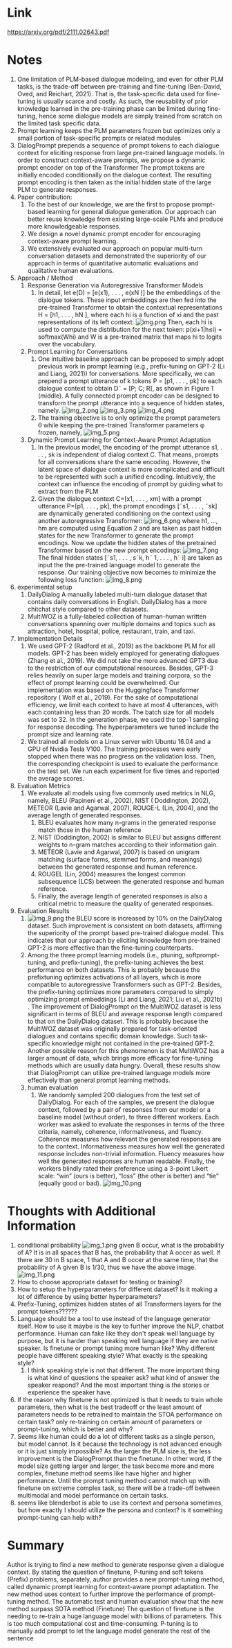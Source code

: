 Link
===============
<p>

https://arxiv.org/pdf/2111.02643.pdf

</p>


Notes
===============

1. One limitation of PLM-based dialogue modeling, and even for other PLM tasks, is the trade-off between pre-training
   and fine-tuning (Ben-David, Oved, and Reichart, 2021). That is, the task-specific data used for fine-tuning is
   usually scarce and costly. As such, the reusability of prior knowledge learned in the pre-training phase can be
   limited during fine-tuning, hence some dialogue models are simply trained from scratch on the limited task specific
   data.
2. Prompt learning keeps the PLM parameters frozen but optimizes only a small portion of task-specific prompts or
   related modules
3. DialogPrompt prepends a sequence of prompt tokens to each dialogue context for eliciting response from large
   pre-trained language models. In order to construct context-aware prompts, we propose a dynamic prompt encoder on top
   of the Transformer The prompt tokens are initially encoded conditionally on the dialogue context. The resulting
   prompt encoding is then taken as the initial hidden state of the large PLM to generate responses.
4. Paper contribution:
    1. To the best of our knowledge, we are the first to propose prompt-based learning for general dialogue generation.
       Our approach can better reuse knowledge from existing large-scale PLMs and produce more knowledgeable responses.
    2. We design a novel dynamic prompt encoder for encouraging context-aware prompt learning.
    3. We extensively evaluated our approach on popular multi-turn conversation datasets and demonstrated the
       superiority of our approach in terms of quantitative automatic evaluations and qualitative human evaluations.
5. Approach / Method
    1. Response Generation via Autoregressive Transformer Models
        1. In detail, let e(D) = [e(x1), . . . , e(xN )] be the embeddings of the dialogue tokens. These input
           embeddings are then fed into the pre-trained Transformer to obtain the contextual representations H
           = [h1, . . . , hN ], where each hi is a function of xi and the past representations of its left context:
           ![img.png](img.png)
           Then, each hi is used to compute the distribution for the next token: p(xi+1|h≤i) = softmax(Whi)
           and W is a pre-trained matrix that maps hi to logits over the vocabulary.
    2. Prompt Learning for Conversations
        1. One intuitive baseline approach can be proposed to simply adopt previous work in prompt learning
           (e.g., prefix-tuning on GPT-2 (Li and Liang, 2021)) for conversations. More specifically, we can prepend a
           prompt utterance of k tokens P = [p1, . . . , pk] to each dialogue context to obtain D˜ = [P; C; R], as shown
           in Figure 1 (middle). A fully connected prompt encoder can be designed to transform the prompt utterance into
           a sequence of hidden states, namely.
           ![img_2.png](img_2.png)
           ![img_3.png](img_3.png)
           ![img_4.png](img_4.png)
        2. The training objective is to only optimize the prompt parameters θ while keeping the pre-trained Transformer
           parameters φ frozen, namely,
           ![img_5.png](img_5.png)
    3. Dynamic Prompt Learning for Context-Aware Prompt Adaptation
        1. In the previous model, the encoding of the prompt utterance s1, . . . , sk is independent of dialog context
           C. That means, prompts for all conversations share the same encoding. However, the latent space of dialogue
           context is more complicated and difficult to be represented with such a unified encoding. Intuitively, the
           context can influence the encoding of prompt by guiding what to extract from the PLM
        2. Given the dialogue context C=[x1, . . . , xm] with a prompt utterance P=[p1, . . . , pk], the prompt
           encodings [˜s1, . . . , ˜sk] are dynamically generated conditioning on the context using another
           autoregressive Transformer:
           ![img_6.png](img_6.png)
           where h1, ..., hm are computed using Equation 2 and are taken as past hidden states for the new Transformer
           to generate the prompt encodings. Now we update the hidden states of the pretrained Transformer based on the
           new prompt encodings:
           ![img_7.png](img_7.png)
           The final hidden states [˜s1, . . . , s˜k, h˜ 1, . . . , h˜ i]
           are taken as input the the pre-trained language model to generate the response. Our training objective now
           becomes to minimize the following loss function:
           ![img_8.png](img_8.png)
6. experimental setup
    1. DailyDialog A manually labeled multi-turn dialogue dataset that contains daily conversations in English.
       DailyDialog has a more chitchat style compared to other datasets.
    2. MultiWOZ is a fully-labeled collection of human-human written conversations spanning over multiple domains and
       topics such as attraction, hotel, hospital, police, restaurant, train, and taxi.
7. Implementation Details
    1. We used GPT-2 (Radford et al., 2019) as the backbone PLM for all models. GPT-2 has been widely employed for
       generating dialogues (Zhang et al., 2019). We did not take the more advanced GPT3 due to the restriction of our
       computational resources. Besides, GPT-3 relies heavily on super large models and training corpora, so the effect
       of prompt learning could be overwhelmed. Our implementation was based on the Huggingface Transformer repository (
       Wolf et al., 2019). For the sake of computational efficiency, we limit each context to have at most 4 utterances,
       with each containing less than 20 words. The batch size for all models was set to 32. In the generation phase, we
       used the top-1 sampling for response decoding. The hyperparameters we tuned include the prompt size and learning
       rate.
    2. We trained all models on a Linux server with Ubuntu 16.04 and a GPU of Nvidia Tesla V100. The training processes
       were early stopped when there was no progress on the validation loss. Then, the corresponding checkpoint is used
       to evaluate the performance on the test set. We run each experiment for five times and reported the average
       scores.
8. Evaluation Metrics
    1. We evaluate all models using five commonly used metrics in NLG, namely, BLEU (Papineni et al., 2002), NIST (
       Doddington, 2002), METEOR (Lavie and Agarwal, 2007), ROUGE-L (Lin, 2004), and the average length of generated
       responses.
        1. BLEU evaluates how many n-grams in the generated response match those in the human reference
        2. NIST (Doddington, 2002) is similar to BLEU but assigns different weights to n-gram matches according to their
           information gain.
        3. METEOR (Lavie and Agarwal, 2007) is based on unigram matching (surface forms, stemmed forms, and meanings)
           between the generated response and human reference.
        4. ROUGEL (Lin, 2004) measures the longest common subsequence (LCS) between the generated response and human
           reference.
        5. Finally, the average length of generated responses is also a critical metric to measure the quality of
           generated responses.
9. Evaluation Results
    1. ![img_9.png](img_9.png)
       the BLEU score is increased by 10% on the DailyDialog dataset. Such improvement is consistent on both datasets,
       affirming the superiority of the prompt based pre-trained dialogue model. This indicates that our approach by
       eliciting knowledge from pre-trained GPT-2 is more effective than the fine-tuning counterparts.
    2. Among the three prompt learning models (i.e., ptuning, softprompt-tuning, and prefix-tuning), the prefix-tuning
       achieves the best performance on both datasets. This is probably because the prefixtuning optimizes activations
       of all layers, which is more compatible to autoregressive Transformers such as GPT-2. Besides, the prefix-tuning
       optimizes more parameters compared to simply optimizing prompt embeddings (Li and Liang, 2021; Liu et al., 2021b)
       . The improvement of DialogPrompt on the MultiWOZ dataset is less significant in terms of BLEU and average
       response length compared to that on the DailyDialog dataset. This is probably because the MultiWOZ dataset was
       originally prepared for task-oriented dialogues and contains specific domain knowledge. Such task-specific
       knowledge might not contained in the pre-trained GPT-2. Another possible reason for this phenomenon is that
       MultiWOZ has a larger amount of data, which brings more efficacy for fine-tuning methods which are usually data
       hungry. Overall, these results show that DialogPrompt can utilize pre-trained language models more effectively
       than general prompt learning methods.
    3. human evaluation
        1. We randomly sampled 200 dialogues from the test set of DailyDialog. For each of the samples, we present the
           dialogue context, followed by a pair of responses from our model or a baseline model (without order), to
           three different workers. Each worker was asked to evaluate the responses in terms of the three criteria,
           namely, coherence, informativeness, and fluency. Coherence measures how relevant the generated responses are
           to the context. Informativeness measures how well the generated response includes non-trivial information.
           Fluency measures how well the generated responses are human readable. Finally, the workers blindly rated
           their preference using a 3-point Likert scale: “win” (ours is better), “loss” (the other is better) and
           “tie” (equally good or bad).
           ![img_10.png](img_10.png)

Thoughts with Additional Information
===============

1. conditional probability
   ![img_1.png](img_1.png)
   given B occur, what is the probability of A? It is in all spaces that B has, the probability that A occer as well. If
   there are 30 in B space, 1 that A and B occer at the same time, that the probability of A given B is 1/30, thus we
   have the above image.
   ![img_11.png](img_11.png)
2. How to choose appropriate dataset for testing or training?
3. How to setup the hyperparameters for different dataset? Is it making a lot of difference by using better
   hyperparameters?
4. Prefix-Tuning, optimizes hidden states of all Transformers layers for the prompt tokens??????
5. Language should be a tool to use instead of the language generator itself. How to use it maybe is the key to further
   improve the NLP, chatbot performance. Human can fake like they don't speak well language by purpose, but it is harder
   than speaking well language if they are native speaker. Is finetune or prompt tuning more human like? Why different
   people have different speaking style? What exactly is the speaking style?
    1. I think speaking style is not that different. The more important thing is what kind of questions the speaker ask?
       what kind of answer the speaker respond? And the most important thing is the stories or experience the speaker
       have.
6. If the reason why finetune is not optimized is that it needs to train whole parameters, then what is the best
   tradeoff or the least amount of parameters needs to be retrained to maintain the STOA performance on certain task?
   only re-training on certain amount of parameters or prompt-tuning, which is better and why?
7. Seems like human could do a lot of different tasks as a single person, but model cannot. Is it because the technology
   is not advanced enough or it is just simply impossible? As the larger the PLM size is, the less improvement is the
   DialogPrompt than the finetune. In other word, if the model size getting larger and larger, the task become more and
   more complex, finetune method seems like have higher and higher performance. Until the prompt tuning method cannot
   match up with finetune on extreme complex task, so there will be a trade-off between multimodal and model performance
   on certain tasks.
8. seems like blenderbot is able to use its context and persona sometimes, but how exactly I should utilize the persona
   and context? Is it something prompt-tuning can help with?

Summary
===============
Author is trying to find a new method to generate response given a dialogue context. By stating the question of
finetune, P-tuning and soft tokens (Prefix) problems, separately, author provides a new prompt-tuning method, called
dynamic prompt learning for context-aware prompt adaptation. The new method uses context to further improve the
performance of prompt-tuning method. The automatic test and human evaluation show that the new method surpass SOTA
method (Finetune)
The question of finetune is the needing to re-train a huge language model with billions of parameters. This is too 
much computational cost and time-consuming. P-tuning is to manually add prompt to let the language model generate
the rest of the sentence